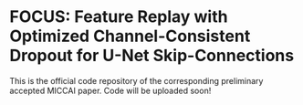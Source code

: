 # FOCUS: Feature Replay with Optimized Channel-Consistent Dropout for U-Net Skip-Connections

This is the official code repository of the corresponding preliminary accepted MICCAI paper. Code will be uploaded soon!

